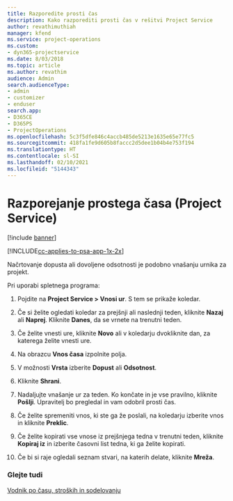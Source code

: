 ```yaml
---
title: Razporedite prosti čas
description: Kako razporediti prosti čas v rešitvi Project Service
author: revathimuthiah
manager: kfend
ms.service: project-operations
ms.custom:
- dyn365-projectservice
ms.date: 8/03/2018
ms.topic: article
ms.author: revathim
audience: Admin
search.audienceType:
- admin
- customizer
- enduser
search.app:
- D365CE
- D365PS
- ProjectOperations
ms.openlocfilehash: 5c3f5dfe846c4accb485de5213e1635e65e77fc5
ms.sourcegitcommit: 418fa1fe9d605b8faccc2d5dee1b04b4e753f194
ms.translationtype: HT
ms.contentlocale: sl-SI
ms.lasthandoff: 02/10/2021
ms.locfileid: "5144343"
---
```

# <a name="schedule-time-off-project-service"></a>Razporejanje prostega časa (Project Service)

[!include [banner](../includes/psa-now-project-operations.md)]

[!INCLUDE[cc-applies-to-psa-app-1x-2x](../includes/cc-applies-to-psa-app-1x-2x.md)]

Načrtovanje dopusta ali dovoljene odsotnosti je podobno vnašanju urnika za projekt.  
  
 Pri uporabi spletnega programa:  
  
1.  Pojdite na **Project Service > Vnosi ur**. S tem se prikaže koledar.  
  
2.  Če si želite ogledati koledar za prejšnji ali naslednji teden, kliknite **Nazaj** ali **Naprej**. Kliknite **Danes**, da se vrnete na trenutni teden.  
  
3.  Če želite vnesti ure, kliknite **Novo** ali v koledarju dvokliknite dan, za katerega želite vnesti ure.  
  
4.  Na obrazcu **Vnos časa** izpolnite polja.  
  
5.  V možnosti **Vrsta** izberite **Dopust** ali **Odsotnost**.  
  
6.  Kliknite **Shrani**.  
  
7.  Nadaljujte vnašanje ur za teden. Ko končate in je vse pravilno, kliknite **Pošlji**. Upravitelj bo pregledal in vam odobril prosti čas.  
  
8.  Če želite spremeniti vnos, ki ste ga že poslali, na koledarju izberite vnos in kliknite **Preklic**.  
  
9. Če želite kopirati vse vnose iz prejšnjega tedna v trenutni teden, kliknite **Kopiraj iz** in izberite časovni list tedna, ki ga želite kopirati.  
  
10. Če bi si raje ogledali seznam stvari, na katerih delate, kliknite **Mreža**.  
  
### <a name="see-also"></a>Glejte tudi  
 [Vodnik po času, stroških in sodelovanju](../psa/time-expense-collaboration-guide.md)
